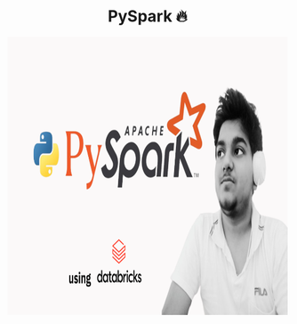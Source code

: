 <h1 align="center">PySpark 🔥</h1>  

<p align="center">
  <img 
    width="900"
    height="500"
    src="https://github.com/00arunkumar/PySpark/blob/main/cover.png">
</p>
